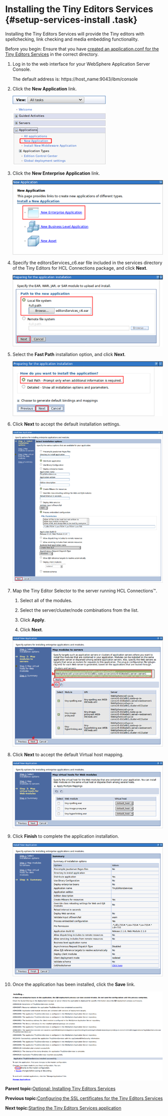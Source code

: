 # Installing the Tiny Editors Services {#setup-services-install .task}

Installing the Tiny Editors Services will provide the Tiny editors with spellchecking, link checking and media embedding functionality.

Before you begin: Ensure that you have [created an application.conf for the Tiny Editors Services](t_01-setup_02-services_01-appconf_01-create-an-application-conf.md) in the correct directory.

1.  Log in to the web interface for your WebSphere Application Server Console.

    The default address is: https://host\_name:9043/ibm/console

2.  Click the **New Application** link.

    ![New Websphere application link](resource/was/applications_new_application.png)

3.  Click the **New Enterprise Application** link.

    ![New enterprise application link](resource/was/applications_new_enterprise_application.png)

4.  Specify the editorsServices\_c6.ear file included in the services directory of the Tiny Editors for HCL Connections package, and click **Next**.

    ![Select editorsServices_c6.ear](resource/was/select_services.png)

5.  Select the **Fast Path** installation option, and click **Next**.

    ![Choose "Fast Path"](resource/was/applications_fast_path.png)

6.  Click **Next** to accept the default installation settings.

    ![Select install options](resource/was/install_services_01.png)

7.  Map the Tiny Editor Selector to the server running HCL Connections™.

    1.  Select all of the modules.

    2.  Select the server/cluster/node combinations from the list.

    3.  Click **Apply**.

    4.  Click **Next**.

    ![Map modules to servers](resource/was/install_services_02.png)

8.  Click **Next** to accept the default Virtual host mapping.

    ![Map virtual hosts for Web modules](resource/was/install_services_03.png)

9.  Click **Finish** to complete the application installation.

    ![Summary](resource/was/install_services_04.png)

10. Once the application has been installed, click the **Save** link.

    ![Save changes](resource/was/install_services_05.png)


**Parent topic:**[Optional: Installing Tiny Editors Services](../../install/tiny_editors/t_01-setup_02-services_00-summary.md)

**Previous topic:**[Configuring the SSL certificates for the Tiny Editors Services](../../install/tiny_editors/t_01-setup_02-services_02-certificates_00-summary.md)

**Next topic:**[Starting the Tiny Editors Services application](../../install/tiny_editors/t_01-setup_02-services_04-start.md)

